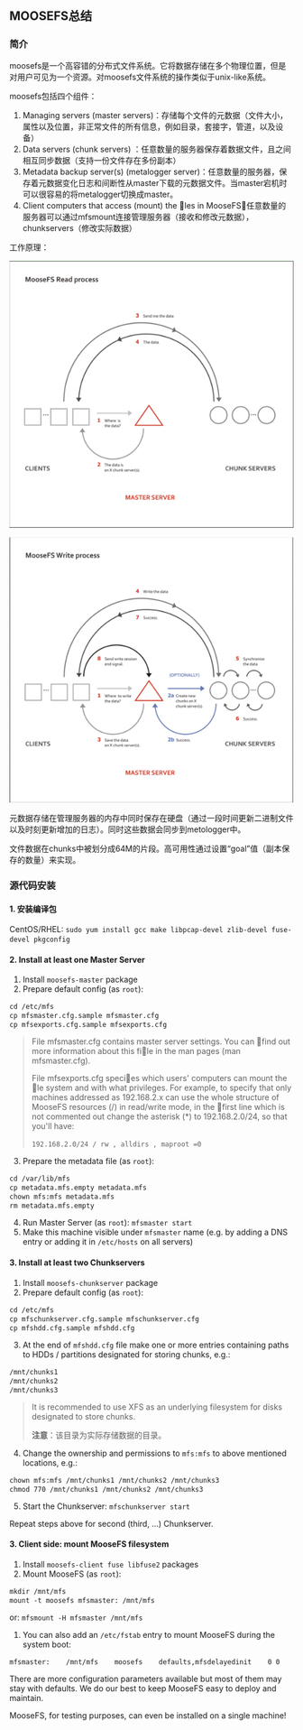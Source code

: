 ## MOOSEFS总结

### 简介

moosefs是一个高容错的分布式文件系统。它将数据存储在多个物理位置，但是对用户可见为一个资源。对moosefs文件系统的操作类似于unix-like系统。

moosefs包括四个组件：

1. Managing servers (master servers)：存储每个文件的元数据（文件大小，属性以及位置，非正常文件的所有信息，例如目录，套接字，管道，以及设备）
2. Data servers (chunk servers) ：任意数量的服务器保存着数据文件，且之间相互同步数据（支持一份文件存在多份副本）
3. Metadata backup server(s) (metalogger server)：任意数量的服务器，保存着元数据变化日志和间断性从master下载的元数据文件。当master宕机时可以很容易的将metalogger切换成master。
4. Client computers that access (mount) the les in MooseFS：任意数量的服务器可以通过mfsmount连接管理服务器（接收和修改元数据），chunkservers（修改实际数据）

工作原理：

![1532416491576](.\images\1532416491576.png)

![1532416538807](.\images\1532416538807.png)

元数据存储在管理服务器的内存中同时保存在硬盘（通过一段时间更新二进制文件以及时刻更新增加的日志）。同时这些数据会同步到metologger中。

文件数据在chunks中被划分成64M的片段。高可用性通过设置“goal”值（副本保存的数量）来实现。

### 源代码安装

#### 1. 安装编译包

CentOS/RHEL: `sudo yum install gcc make libpcap-devel zlib-devel fuse-devel pkgconfig` 

#### 2. Install at least one Master Server

1. Install `moosefs-master` package
2. Prepare default config (as `root`):

```
cd /etc/mfs
cp mfsmaster.cfg.sample mfsmaster.cfg
cp mfsexports.cfg.sample mfsexports.cfg
```

> File mfsmaster.cfg contains master server settings. You can find out more information about this file in the man pages (man mfsmaster.cfg).
>
> File mfsexports.cfg species which users' computers can mount the le system and with what
> privileges. For example, to specify that only machines addressed as 192.168.2.x can use the
> whole structure of MooseFS resources (/) in read/write mode, in the first line which is not
> commented out change the asterisk (*) to 192.168.2.0/24, so that you'll have:
>
> `192.168.2.0/24 / rw , alldirs , maproot =0`

3. Prepare the metadata file (as `root`):

```
cd /var/lib/mfs
cp metadata.mfs.empty metadata.mfs
chown mfs:mfs metadata.mfs
rm metadata.mfs.empty
```

4. Run Master Server (as `root`): `mfsmaster start`
5. Make this machine visible under `mfsmaster` name (e.g. by adding a DNS entry or adding it in `/etc/hosts` on all servers)

#### 3. Install at least two Chunkservers

1. Install `moosefs-chunkserver` package
2. Prepare default config (as `root`):

```
cd /etc/mfs
cp mfschunkserver.cfg.sample mfschunkserver.cfg
cp mfshdd.cfg.sample mfshdd.cfg
```

3. At the end of `mfshdd.cfg` file make one or more entries containing paths to HDDs / partitions designated for storing chunks, e.g.:

```
/mnt/chunks1
/mnt/chunks2
/mnt/chunks3
```

> It is recommended to use XFS as an underlying filesystem for disks designated to store chunks.
>
> **注意**：该目录为实际存储数据的目录。

4. Change the ownership and permissions to `mfs:mfs` to above mentioned locations, e.g.:

```
chown mfs:mfs /mnt/chunks1 /mnt/chunks2 /mnt/chunks3
chmod 770 /mnt/chunks1 /mnt/chunks2 /mnt/chunks3
```

5. Start the Chunkserver: `mfschunkserver start`

Repeat steps above for second (third, ...) Chunkserver.

#### 3. Client side: mount MooseFS filesystem

1. Install `moosefs-client fuse libfuse2` packages
2. Mount MooseFS (as `root`):

```
mkdir /mnt/mfs
mount -t moosefs mfsmaster: /mnt/mfs
```

or: `mfsmount -H mfsmaster /mnt/mfs`

1. You can also add an `/etc/fstab` entry to mount MooseFS during the system boot:

```
mfsmaster:    /mnt/mfs    moosefs    defaults,mfsdelayedinit    0 0
```

There are more configuration parameters available but most of them  may stay with defaults. We do our best to keep MooseFS easy to deploy  and maintain.

MooseFS, for testing purposes, can even be installed on a single machine!


